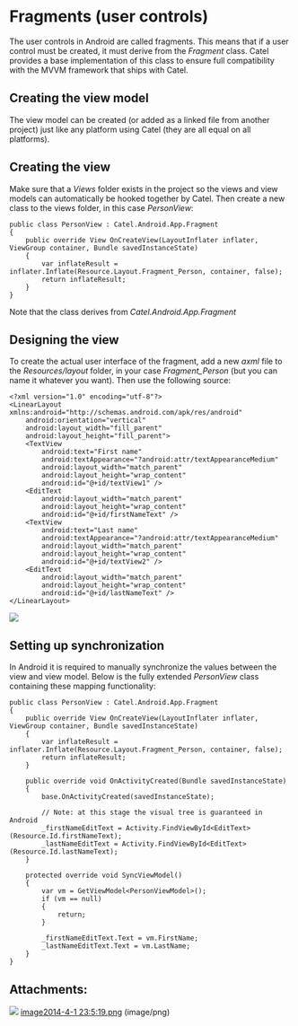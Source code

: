 # Fragments (user controls)

The user controls in Android are called fragments. This means that if a user control must be created, it must derive from the *Fragment* class. Catel provides a base implementation of this class to ensure full compatibility with the MVVM framework that ships with Catel.

## Creating the view model

The view model can be created (or added as a linked file from another project) just like any platform using Catel (they are all equal on all platforms).

## Creating the view

Make sure that a *Views* folder exists in the project so the views and view models can automatically be hooked together by Catel. Then create a new class to the views folder, in this case *PersonView*:

```
public class PersonView : Catel.Android.App.Fragment
{
    public override View OnCreateView(LayoutInflater inflater, ViewGroup container, Bundle savedInstanceState)
    {
        var inflateResult = inflater.Inflate(Resource.Layout.Fragment_Person, container, false);
        return inflateResult;
    }
}
```

Note that the class derives from *Catel.Android.App.Fragment*

## Designing the view

To create the actual user interface of the fragment, add a new *axml* file to the *Resources/layout* folder, in your case *Fragment\_Person* (but you can name it whatever you want). Then use the following source:

```
<?xml version="1.0" encoding="utf-8"?>
<LinearLayout xmlns:android="http://schemas.android.com/apk/res/android"
    android:orientation="vertical"
    android:layout_width="fill_parent"
    android:layout_height="fill_parent">
    <TextView
        android:text="First name"
        android:textAppearance="?android:attr/textAppearanceMedium"
        android:layout_width="match_parent"
        android:layout_height="wrap_content"
        android:id="@+id/textView1" />
    <EditText
        android:layout_width="match_parent"
        android:layout_height="wrap_content"
        android:id="@+id/firstNameText" />
    <TextView
        android:text="Last name"
        android:textAppearance="?android:attr/textAppearanceMedium"
        android:layout_width="match_parent"
        android:layout_height="wrap_content"
        android:id="@+id/textView2" />
    <EditText
        android:layout_width="match_parent"
        android:layout_height="wrap_content"
        android:id="@+id/lastNameText" />
</LinearLayout>
```

![](attachments/25329685/25559041.png?width=350)

## Setting up synchronization

In Android it is required to manually synchronize the values between the view and view model. Below is the fully extended *PersonView* class containing these mapping functionality:

```
public class PersonView : Catel.Android.App.Fragment
{
    public override View OnCreateView(LayoutInflater inflater, ViewGroup container, Bundle savedInstanceState)
    {
        var inflateResult = inflater.Inflate(Resource.Layout.Fragment_Person, container, false);
        return inflateResult;
    }

    public override void OnActivityCreated(Bundle savedInstanceState)
    {
        base.OnActivityCreated(savedInstanceState);

        // Note: at this stage the visual tree is guaranteed in Android
        _firstNameEditText = Activity.FindViewById<EditText>(Resource.Id.firstNameText);
        _lastNameEditText = Activity.FindViewById<EditText>(Resource.Id.lastNameText);
    }

    protected override void SyncViewModel()
    {
        var vm = GetViewModel<PersonViewModel>();
        if (vm == null)
        {
            return;
        }

        _firstNameEditText.Text = vm.FirstName;
        _lastNameEditText.Text = vm.LastName;
    }
}
```

## Attachments:

![](images/icons/bullet_blue.gif) [image2014-4-1 23:5:19.png](attachments/25329685/25559041.png) (image/png)

